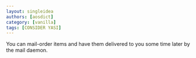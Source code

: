 ```yaml
---
layout: singleidea
authors: [aosdict]
category: [vanilla]
tags: [CONSIDER YASI]
---
```

You can mail-order items and have them delivered to you some time later by the mail daemon.
